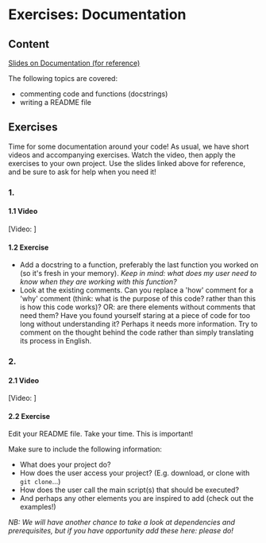 # Exercises: Documentation

## Content

[Slides on Documentation (for reference)](../slides/slides_documentation.html) 

The following topics are covered:
* commenting code and functions (docstrings)
* writing a README file

## Exercises

Time for some documentation around your code! 
As usual, we have short videos and accompanying exercises. 
Watch the video, then apply the exercises to your own project. 
Use the slides linked above for reference, and be sure to ask for help when you need it!

### 1. 

#### 1.1 Video

[Video: ]

#### 1.2 Exercise
- Add a docstring to a function, preferably the last function you worked on (so it's fresh in your memory).
  _Keep in mind: what does my user need to know when they are working with this function?_
- Look at the existing comments.
  Can you replace a 'how' comment for a 'why' comment (think: what is the purpose of this code? rather than this is how this code works)?
  OR: are there elements without comments that need them? 
  Have you found yourself staring at a piece of code for too long without understanding it?
  Perhaps it needs more information.
  Try to comment on the thought behind the code rather than simply translating its process in English.

### 2. 

#### 2.1 Video

[Video: ]

#### 2.2 Exercise
Edit your README file.
Take your time. This is important!

Make sure to include the following information:
- What does your project do?
- How does the user access your project? (E.g. download, or clone with `git clone`...)
- How does the user call the main script(s) that should be executed?
- And perhaps any other elements you are inspired to add (check out the examples!)

_NB: We will have another chance to take a look at dependencies and prerequisites, but if you have opportunity add these here: please do!_
